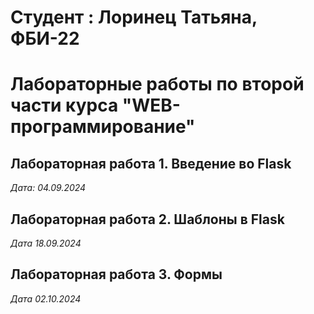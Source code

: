  # Студент : Лоринец Татьяна, ФБИ-22

 # Лабораторные работы по второй части курса "WEB-программирование"

 ## Лабораторная работа 1. Введение во Flask

 *Дата: 04.09.2024*
 
 ## Лабораторная работа 2. Шаблоны в Flask 

 *Дата 18.09.2024*

## Лабораторная работа 3. Формы

*Дата 02.10.2024*
